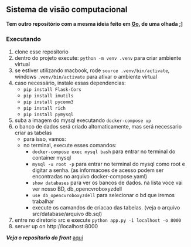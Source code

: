 ## Sistema de visão computacional
**Tem outro repositório com a mesma ideia feito em [Go](https://github.com/eltonCasacio/gocv), de uma olhada  ;]** 

### Executando

1. clone esse repositorio
2. dentro do projeto execute: `python -m venv .venv` para criar ambiente virtual
3. se estiver utilizando macbook, rode `source .venv/bin/activate`, windows `.venv/bin/activate` para ativar o ambiente virtual
4. caso necessário, instale essas dependencias:
   - `pip install Flask-Cors`
   - `pip install imutils`
   - `pip install pycomm3` 
   - `pip install rich`  
   - `pip install pymysql`
5. suba a imagem do mysql executando `docker-compose up`
6. o banco de dados será criado altomaticamente, mas será necessario criar as tabelas
   - para isso, vamos:
   - no terminal, execute esses comandos:
     - `docker-compose exec mysql bash` para entrar no terminal do container mysql
     - `mysql -u root -p` para entrar no terminal do mysql como root e digitar a senha. (as informacoes de acesso podem ser encontradas no arquivo docker-compose.yaml)
     - `show databases` para ver os bancos de dados. na lista voce vai ver nosso BD, db_opencvroboxyzdell
     - `use db_opencvroboxyzdell` para selecionar o bd que iremos trabalhar
     - execute os camandos de criacao das tabelas. (veja o arquivo src/database/arquivo db.sql)
8. entre no diretorio src e execute `python app.py -i localhost -o 8000`
9. server up on http://localhost:8000

***Veja o repositorio do front*** [aqui](https://github.com/eltonCasacio/opencv_front_dell)  
